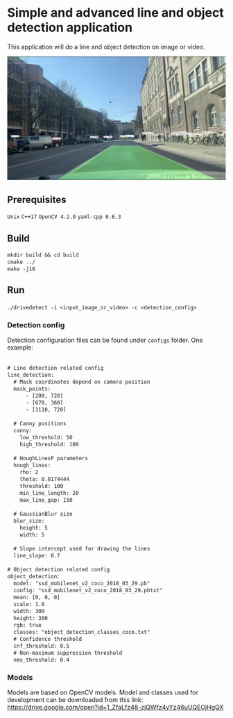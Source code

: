 # Simple and advanced line and object detection application

This application will do a line and object detection on image or video.

![Example frame](example_frame.png)

## Prerequisites

`Unix`
`C++17`
`OpenCV 4.2.0`
`yaml-cpp 0.6.3`

## Build
```
mkdir build && cd build
cmake ../
make -j16
```

## Run
`./drivedetect -i <input_image_or_video> -c <detection_config>`

### Detection config

Detection configuration files can be found under `configs` folder. One example:
```

# Line detection related config
line_detection:
  # Mask coordinates depend on camera position
  mask_points:
      - [200, 720]
      - [670, 360]
      - [1110, 720]

  # Canny positions
  canny:
    low_threshold: 50
    high_threshold: 100

  # HoughLinesP parameters
  hough_lines:
    rho: 2
    theta: 0.0174444
    threshold: 100
    min_line_length: 20
    max_line_gap: 150

  # GaussianBlur size
  blur_size:
    height: 5
    width: 5

  # Slope intercept used for drawing the lines
  line_slope: 0.7

# Object detection related config
object_detection:
  model: "ssd_mobilenet_v2_coco_2018_03_29.pb"
  config: "ssd_mobilenet_v2_coco_2018_03_29.pbtxt"
  mean: [0, 0, 0]
  scale: 1.0
  width: 300
  height: 300
  rgb: true
  classes: "object_detection_classes_coco.txt"
  # Confidence threshold
  cnf_threshold: 0.5
  # Non-maximum suppression threshold
  nms_threshold: 0.4
```

### Models

Models are based on OpenCV models. Model and classes used for development can be downloaded from this link: <https://drive.google.com/open?id=1_ZfaLfz48-zjQWfz4yYz46uUQEOjHgQX>